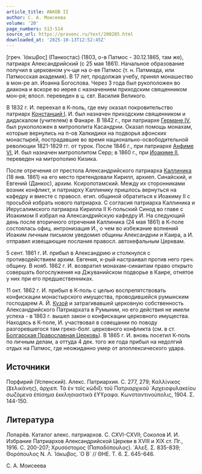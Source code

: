 ```yaml
---
article_title: ИАКОВ II
author: С. А. Моисеева
volume: '20'
page_numbers: 513-514
source_url: https://pravenc.ru/text/200285.html
downloaded_at: '2025-10-13T12:52:45Z'
---
```


[греч. ᾿Ιάκωβος] (Панкостас) (1803, о-в Патмос - 30.12.1865, там же), патриарх Александрийский (с 25 мая 1861). Начальное образование получил в церковном уч-ще на о-ве Патмос (т. н. Патмиада, или Патмосская академия). В 17 лет, продолжая учебу, принял монашество в мон-ре ап. Иоанна Богослова. Через 3 года был рукоположен во диакона и вскоре во иерея с назначением приходским священником мон-ря; впосл. переведен в ц. свт. Василия Великого.

В 1832 г. И. переехал в К-поль, где ему оказал покровительство патриарх [Констанций I](<https://pravenc.ru/text/Констанций I.html>). И. был назначен приходским священником и дидаскалом (учителем) в Фанаре. В 1842 г., при патриархе [Германе IV](<https://pravenc.ru/text/Германе IV.html>), был рукоположен в митрополита Касандрии. Оказал помощь монахам, которые вернулись на п-ов Халкидики на подворья афонских монастырей, пострадавшие во время национально-освободительной революции 1821-1829 гг. от турок. После 1846 г., при патриархе [Анфиме VI](<https://pravenc.ru/text/АНФИМ VI.html>), И. был назначен митрополитом Серр; в 1860 г., при [Иоакиме II](<https://pravenc.ru/text/Иоакиме II.html>), переведен на митрополию Кизика.

После отречения от престола Александрийского патриарха [Каллиника](https://pravenc.ru/text/Каллиник.html) (18 янв. 1861) на его место претендовали Кирилл, архиеп. Синайский, и Евгений (Данкос), архим. Ксиропотамский. Между их сторонниками возник конфликт, и патриарху Каллинику пришлось вернуться на кафедру и вместе с правосл. егип. общиной обратиться к Иоакиму II с просьбой избрать нового патриарха. С согласия патриарха Каллиника и Иерусалимского патриарха Кирилла II К-польский Синод во главе с Иоакимом II избрал на Александрийскую кафедру И. На следующий день после вторичного отречения Каллиника (24 мая 1861) в К-поле состоялась офиц. интронизация И., о чем во избежание волнений Иоаким личным письмом уведомил общины Александрии и Каира, а И. отправил извещающие послания правосл. автокефальным Церквам.

5 сент. 1861 г. И. прибыл в Александрию и столкнулся с противодействием архим. Евгения, к-рый настраивал против него греч. общину. В нояб. 1862 г. И. возвратил монахам-синаитам право открыто совершать богослужения на Джуванийском подворье в Каире, отнятое у них при его предшественниках.

11 окт. 1862 г. И. прибыл в К-поль с целью воспрепятствовать конфискации монастырского имущества, проводившейся румынским господарем А. Й. [Кузой](https://pravenc.ru/text/Кузой.html) и затрагивавшей церковную собственность Александрийского Патриархата в Румынии, но его действия не имели успеха - в 1863 г. вышел закон о конфискации церковного имущества. Находясь в К-поле, И. участвовал в совещании по поводу разгоревшегося там греко-болг. церковного конфликта (см. в ст. [Болгарская Православная Церковь](<https://pravenc.ru/text/Болгарская Православная Церковь.html>)). В 1865 г. И. вновь посетил К-поль по личным делам, а оттуда 4 дек. того же года прибыл на недолгий отдых на Патмос, где неожиданно умер от апоплексического удара.

## Источники

Порфирий (Успенский). Алекс. Патриархия. С. 277, 279; Καλλίνικος (Ϫελικάνης), ἀρχιεπ. Τὰ ἐν τοῖς κώδιξι τοῦ Πατριαρχικοῦ ᾿Αρχειοφυλακείου σωζόμενα ἐπίσημα ἐκκλησιαστικὰ ἔϒϒραφα. Κωνσταντινούπολις, 1904. Σ. 144-150.

## Литература

Лопарёв. Каталог алекс. патриархов. С. CXVI-CXVII; Соколов И. И. Избрание Патриархов Александрийской Церкви в XVIII и XIX ст. Пг., 1916. С. 200-207; Χρυσόστομος (Παπαδόπουλος). ᾿Αλεξ. Σ. 835-839; Θορόπουλος Ν. Λ. ᾿Ιάκωβος. ῾Ο Β´ // ΘΗΕ. Τ. 6. Σ. 645-646.

С. А. Моисеева
